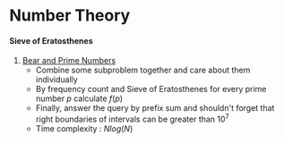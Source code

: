 # Number Theory

#### Sieve of Eratosthenes
1. [Bear and Prime Numbers](https://codeforces.com/problemset/problem/385/C)
    - Combine some subproblem together and care about them individually
    - By frequency count and Sieve of Eratosthenes for every prime number $p$ calculate $f(p)$
    - Finally, answer the query by prefix sum and shouldn't forget that right boundaries of intervals can be greater than $10^7$
    - Time complexity : $Nlog(N)$